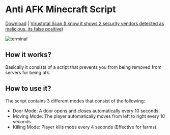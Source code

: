 # Anti AFK Minecraft Script
[Download](https://github.com/ItsHunterr/AntiAFK-Minecraft/releases/download/1/anti_afk.exe) | [Virustotal Scan (I know it shows 2 security vendors detected as malicious, its false positive)](https://www.virustotal.com/gui/file/586b8f1cb87306ceec0ef28585eac4c3609d1c2069500670b2efc0d41643a004) 

![terminal](https://i.imgur.com/mQhQhvs.png)

## How it works?
Basically it consists of a script that prevents you from being removed from servers for being afk.

## How to use it?
The script contains 3 different modes that consist of the following:
- Door Mode: A door opens and closes automatically every 10 seconds. 
- Moving Mode: The player automatically moves from left to right every 10 seconds. 
- Killing Mode: Player kills mobs every 4 seconds (Effective for farms). 
